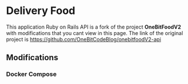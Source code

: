 # Delivery Food

This application Ruby on Rails API is a fork of the project **OneBitFoodV2** with modifications that you cant view in this page. The link of the original project is https://github.com/OneBitCodeBlog/onebitfoodV2-api

## Modifications

### Docker Compose